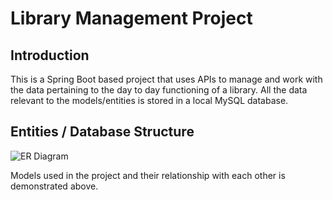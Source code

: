 # Library Management Project

## Introduction
This is a Spring Boot based project that uses APIs to manage and work with the data pertaining to the day to day functioning of a library. All the data relevant to the models/entities is stored in a local MySQL database.

## Entities / Database Structure
![ER Diagram](https://github.com/AbhishiktSinha/Library_Management_Project/assets/133574794/61f954d6-2123-42e9-a5dd-4afa6bfaad12)

Models used in the project and their relationship with each other is demonstrated above.

